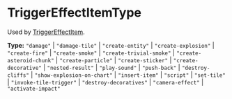 # TriggerEffectItemType

Used by [TriggerEffectItem](runtime:TriggerEffectItem).

**Type:** `"damage"` | `"damage-tile"` | `"create-entity"` | `"create-explosion"` | `"create-fire"` | `"create-smoke"` | `"create-trivial-smoke"` | `"create-asteroid-chunk"` | `"create-particle"` | `"create-sticker"` | `"create-decorative"` | `"nested-result"` | `"play-sound"` | `"push-back"` | `"destroy-cliffs"` | `"show-explosion-on-chart"` | `"insert-item"` | `"script"` | `"set-tile"` | `"invoke-tile-trigger"` | `"destroy-decoratives"` | `"camera-effect"` | `"activate-impact"`

